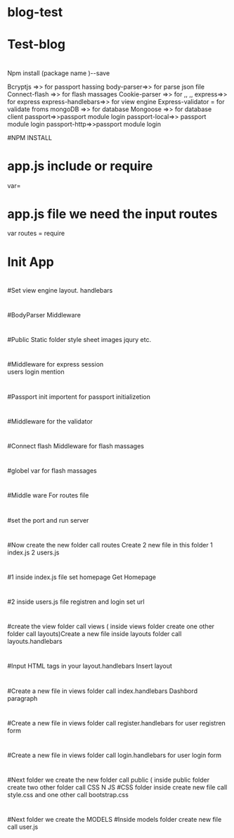 # blog-test

# Test-blog
#
Npm install (package name )--save 


 
Bcryptjs =>> for passport hassing
body-parser=>> for parse json file
Connect-flash =>> for flash massages
Cookie-parser =>> for ,,  ,,
express=>> for express
express-handlebars=>> for view engine
Express-validator = for validate froms
mongoDB =>> for database
Mongoose =>> for database client
passport=>>passport module login
passport-local=>> passport module login
passport-http=>>passport module login

#NPM INSTALL
#
#
#
# app.js  include or  require 
var=
#
#
# app.js file we need the input routes 
var routes = require
#
#
#
# Init App

#
#
#Set view engine
layout. handlebars
#
#
#
#BodyParser Middleware

#
#
#
#Public Static  folder style sheet images jqury etc.
#
#
#Middleware for express session  
users login mention
#
#
#
#
#Passport init importent for passport initializetion
#
#
#
#Middleware for the validator
#
#
#Connect flash Middleware for flash massages
#
#
#globel var for flash massages
#
#
#
#Middle ware For routes file
#
#
#
#set the port and run  server
#
#
#
#
#
#Now create the new folder call routes
Create 2 new file in this folder
1 index.js
2 users.js

#
#
#1 inside index.js file set  homepage
 Get Homepage
#
#
#
#2 inside users.js file registren and login set url

#
#create the view folder call views  ( inside views folder create one other folder call layouts)Create a new file inside  layouts folder call  layouts.handlebars
#
#
#
#Input HTML tags in your layout.handlebars
Insert layout

#
#
#
#Create a new file in views folder call index.handlebars
Dashbord paragraph

#
#
#
#Create a new file in views folder call register.handlebars
for user registren form
#
#

#Create a new file in views folder call login.handlebars
for user login form
#
#
#Next folder we create the new folder call public ( inside public folder create two other folder call CSS N JS
#CSS folder inside create new file call style.css and one other call bootstrap.css

# 
#
#Next folder we create the MODELS
#Inside models folder create new file call user.js
#
#
#
#
#
#
#

#
#
#
#
#
#
#
#
#
#
#
